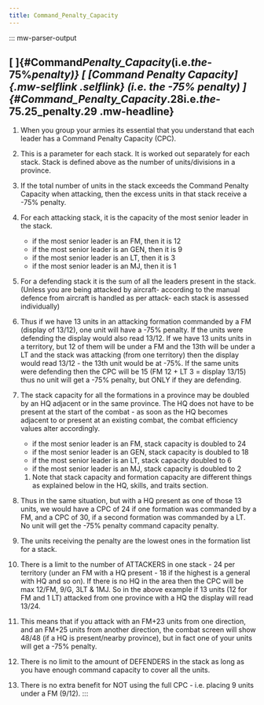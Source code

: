 ```yaml
---
title: Command_Penalty_Capacity
---
```


::: mw-parser-output

## [ ]{#Command*Penalty_Capacity*(i.e._the_-75%_penalty)} [ [Command Penalty Capacity]{.mw-selflink .selflink} (i.e. the -75% penalty) ]{#Command_Penalty_Capacity_.28i.e._the_-75.25_penalty.29 .mw-headline}

1.  When you group your armies its essential that you understand that
    each leader has a Command Penalty Capacity (CPC).
2.  This is a parameter for each stack. It is worked out separately for
    each stack. Stack is defined above as the number of units/divisions
    in a province.
3.  If the total number of units in the stack exceeds the Command
    Penalty Capacity when attacking, then the excess units in that stack
    receive a -75% penalty.
4.  For each attacking stack, it is the capacity of the most senior
    leader in the stack.
    - if the most senior leader is an FM, then it is 12
    - if the most senior leader is an GEN, then it is 9
    - if the most senior leader is an LT, then it is 3
    - if the most senior leader is an MJ, then it is 1
5.  For a defending stack it is the sum of all the leaders present in
    the stack. (Unless you are being attacked by aircraft- according to
    the manual defence from aircraft is handled as per attack- each
    stack is assessed individually)
6.  Thus if we have 13 units in an attacking formation commanded by a FM
    (display of 13/12), one unit will have a -75% penalty. If the units
    were defending the display would also read 13/12. If we have 13
    units units in a territory, but 12 of them will be under a FM and
    the 13th will be under a LT and the stack was attacking (from one
    territory) then the display would read 13/12 - the 13th unit would
    be at -75%. If the same units were defending then the CPC will be 15
    (FM 12 + LT 3 = display 13/15) thus no unit will get a -75% penalty,
    but ONLY if they are defending.
7.  The stack capacity for all the formations in a province may be
    doubled by an HQ adjacent or in the same province. The HQ does not
    have to be present at the start of the combat - as soon as the HQ
    becomes adjacent to or present at an existing combat, the combat
    efficiency values alter accordingly.

    - if the most senior leader is an FM, stack capacity is doubled to
      24
    - if the most senior leader is an GEN, stack capacity is doubled
      to 18
    - if the most senior leader is an LT, stack capacity doubled to 6
    - if the most senior leader is an MJ, stack capacity is doubled to
      2

    1.  Note that stack capacity and formation capacity are different
        things as explained below in the HQ, skills, and traits section.

8.  Thus in the same situation, but with a HQ present as one of those 13
    units, we would have a CPC of 24 if one formation was commanded by a
    FM, and a CPC of 30, if a second formation was commanded by a LT. No
    unit will get the -75% penalty command capacity penalty.
9.  The units receiving the penalty are the lowest ones in the formation
    list for a stack.
10. There is a limit to the number of ATTACKERS in one stack - 24 per
    territory (under an FM with a HQ present - 18 if the highest is a
    general with HQ and so on). If there is no HQ in the area then the
    CPC will be max 12/FM, 9/G, 3LT & 1MJ. So in the above example if 13
    units (12 for FM and 1 LT) attacked from one province with a HQ the
    display will read 13/24.
11. This means that if you attack with an FM+23 units from one
    direction, and an FM+25 units from another direction, the combat
    screen will show 48/48 (if a HQ is present/nearby province), but in
    fact one of your units will get a -75% penalty.
12. There is no limit to the amount of DEFENDERS in the stack as long as
    you have enough command capacity to cover all the units.
13. There is no extra benefit for NOT using the full CPC - i.e. placing
    9 units under a FM (9/12).
    :::
